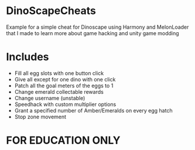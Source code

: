 # DinoScapeCheats
 Example for a simple cheat for Dinoscape using Harmony and MelonLoader that I made to learn more about game hacking and unity game modding

# Includes
  - Fill all egg slots with one button click
  - Give all except for one dino with one click
  - Patch all the goal meters of the eggs to 1
  - Change emerald collectable rewards
  - Change username (unstable)
  - Speedhack with custom multiplier options
  - Grant a specified number of Amber/Emeralds on every egg hatch
  - Stop zone movement
 
# FOR EDUCATION ONLY
